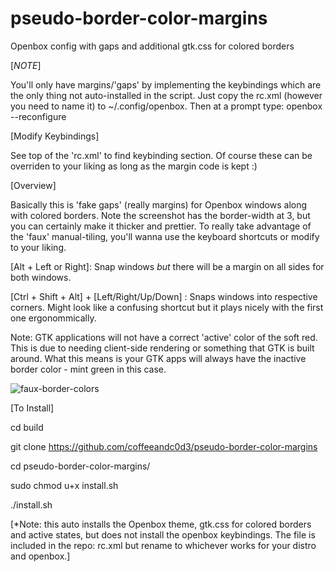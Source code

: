 # pseudo-border-color-margins
Openbox config with gaps and additional gtk.css for colored borders

[*NOTE*] 

You'll only have margins/'gaps' by implementing the keybindings which are the only thing not auto-installed in the script. Just copy the rc.xml (however you need to name it) to ~/.config/openbox. Then at a prompt type: openbox --reconfigure

[Modify Keybindings]

See top of the 'rc.xml' to find keybinding section. Of course these can be overriden to your liking as long as the margin code is kept :) 

[Overview]

Basically this is 'fake gaps' (really margins) for Openbox windows along with colored borders. Note the screenshot has the border-width at 3, but you can certainly make it thicker and prettier. 
To really take advantage of the 'faux' manual-tiling, you'll wanna use the keyboard shortcuts or modify to your liking. 

[Alt + Left or Right]:
Snap windows *but* there will be a margin on all sides for both windows.

[Ctrl + Shift + Alt] + [Left/Right/Up/Down] : 
Snaps windows into respective corners. Might look like a confusing shortcut but it plays nicely with the first one 
ergonommically. 

Note: GTK applications will not have a correct 'active' color of the soft red. This is due to needing client-side rendering or something that GTK is built around. 
What this means is your GTK apps will always have the inactive border color - mint green in this case. 

![faux-border-colors](https://user-images.githubusercontent.com/31811490/158075168-4eac0bc5-76db-488d-8b42-bc4df596f772.png)

[To Install]

cd build

git clone https://github.com/coffeeandc0d3/pseudo-border-color-margins

cd pseudo-border-color-margins/ 

sudo chmod u+x install.sh

./install.sh

[*Note: this auto installs the Openbox theme, gtk.css for colored borders and active states, but does not install the openbox keybindings. The file is included in the repo: rc.xml but rename to whichever works for your distro and openbox.]
